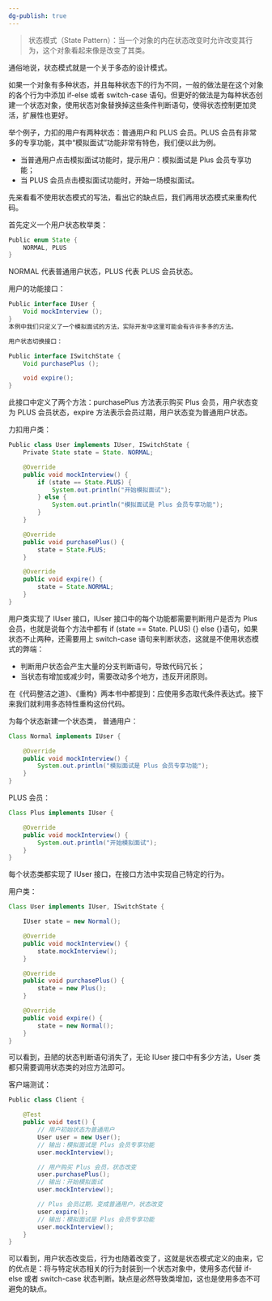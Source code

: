 ```yaml
---
dg-publish: true
---
```

> 状态模式（State Pattern）：当一个对象的内在状态改变时允许改变其行为，这个对象看起来像是改变了其类。

通俗地说，状态模式就是一个关于多态的设计模式。

如果一个对象有多种状态，并且每种状态下的行为不同，一般的做法是在这个对象的各个行为中添加 if-else 或者 switch-case 语句。但更好的做法是为每种状态创建一个状态对象，使用状态对象替换掉这些条件判断语句，使得状态控制更加灵活，扩展性也更好。

举个例子，力扣的用户有两种状态：普通用户和 PLUS 会员。PLUS 会员有非常多的专享功能，其中“模拟面试”功能非常有特色，我们便以此为例。

- 当普通用户点击模拟面试功能时，提示用户：模拟面试是 Plus 会员专享功能；
- 当 PLUS 会员点击模拟面试功能时，开始一场模拟面试。

先来看看不使用状态模式的写法，看出它的缺点后，我们再用状态模式来重构代码。

首先定义一个用户状态枚举类：

```Java
Public enum State {
    NORMAL, PLUS
}
```
NORMAL 代表普通用户状态，PLUS 代表 PLUS 会员状态。

用户的功能接口：

```Java
Public interface IUser {
    Void mockInterview ();
}
本例中我们只定义了一个模拟面试的方法，实际开发中这里可能会有许许多多的方法。

用户状态切换接口：
```

```Java
Public interface ISwitchState {
    Void purchasePlus ();

    void expire();
}
```
此接口中定义了两个方法：purchasePlus 方法表示购买 Plus 会员，用户状态变为 PLUS 会员状态，expire 方法表示会员过期，用户状态变为普通用户状态。

力扣用户类：

```Java
Public class User implements IUser, ISwitchState {
    Private State state = State. NORMAL;

    @Override
    public void mockInterview() {
        if (state == State.PLUS) {
            System.out.println("开始模拟面试");
        } else {
            System.out.println("模拟面试是 Plus 会员专享功能");
        }
    }

    @Override
    public void purchasePlus() {
        state = State.PLUS;
    }

    @Override
    public void expire() {
        state = State.NORMAL;
    }
}
```
用户类实现了 IUser 接口，IUser 接口中的每个功能都需要判断用户是否为 Plus 会员，也就是说每个方法中都有 if (state == State. PLUS) {} else {}语句，如果状态不止两种，还需要用上 switch-case 语句来判断状态，这就是不使用状态模式的弊端：

- 判断用户状态会产生大量的分支判断语句，导致代码冗长；
- 当状态有增加或减少时，需要改动多个地方，违反开闭原则。

在《代码整洁之道》、《重构》两本书中都提到：应使用多态取代条件表达式。接下来我们就利用多态特性重构这份代码。

为每个状态新建一个状态类，
普通用户：

```Java
Class Normal implements IUser {

    @Override
    public void mockInterview() {
        System.out.println("模拟面试是 Plus 会员专享功能");
    }
}

```
PLUS 会员：

```Java
Class Plus implements IUser {

    @Override
    public void mockInterview() {
        System.out.println("开始模拟面试");
    }
}
```
每个状态类都实现了 IUser 接口，在接口方法中实现自己特定的行为。

用户类：

```Java
Class User implements IUser, ISwitchState {

    IUser state = new Normal();

    @Override
    public void mockInterview() {
        state.mockInterview();
    }

    @Override
    public void purchasePlus() {
        state = new Plus();
    }

    @Override
    public void expire() {
        state = new Normal();
    }
}
```
可以看到，丑陋的状态判断语句消失了，无论 IUser 接口中有多少方法，User 类都只需要调用状态类的对应方法即可。

客户端测试：

```Java
Public class Client {

    @Test
    public void test() {
        // 用户初始状态为普通用户
        User user = new User();
        // 输出：模拟面试是 Plus 会员专享功能
        user.mockInterview();

        // 用户购买 Plus 会员，状态改变
        user.purchasePlus();
        // 输出：开始模拟面试
        user.mockInterview();

        // Plus 会员过期，变成普通用户，状态改变
        user.expire();
        // 输出：模拟面试是 Plus 会员专享功能
        user.mockInterview();
    }
}
```
可以看到，用户状态改变后，行为也随着改变了，这就是状态模式定义的由来，它的优点是：将与特定状态相关的行为封装到一个状态对象中，使用多态代替 if-else 或者 switch-case 状态判断。缺点是必然导致类增加，这也是使用多态不可避免的缺点。